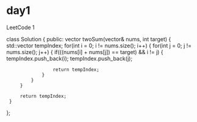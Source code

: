 # day1
LeetCode 1





class Solution {
public:
     vector<int> twoSum(vector<int>& nums, int target)
 {
         std::vector<int> tempIndex;
         for(int i = 0; i != nums.size(); i++)
         {
             for(int j = 0; j != nums.size(); j++)
             {
                 if(((nums[i] + nums[j]) == target) && i != j)
                 {
                     tempIndex.push_back(i);
                     tempIndex.push_back(j);
                     
                     return tempIndex;
                 }
             }
         }
         
         return tempIndex;
     }
 };

